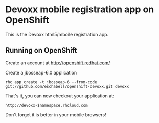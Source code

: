 Devoxx mobile registration app on OpenShift
===========================================

This is the Devoxx html5/mboile registration app.

Running on OpenShift
--------------------

Create an account at http://openshift.redhat.com/

Create a jbosseap-6.0 application

    rhc app create -t jbosseap-6 --from-code git://github.com/eschabell/openshift-devoxx.git devoxx

That's it, you can now checkout your application at:

    http://devoxx-$namespace.rhcloud.com

Don't forget it is better in your mobile browsers!
